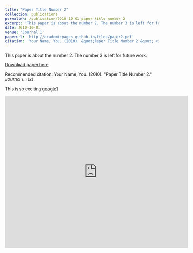 ```yaml
---
title: "Paper Title Number 2"
collection: publications
permalink: /publication/2010-10-01-paper-title-number-2
excerpt: 'This paper is about the number 2. The number 3 is left for future work.'
date: 2010-10-01
venue: 'Journal 1'
paperurl: 'http://academicpages.github.io/files/paper2.pdf'
citation: 'Your Name, You. (2010). &quot;Paper Title Number 2.&quot; <i>Journal 1</i>. 1(2).'
---
```

This paper is about the number 2. The number 3 is left for future work.

[Download paper here](http://academicpages.github.io/files/paper2.pdf)

Recommended citation: Your Name, You. (2010). "Paper Title Number 2." <i>Journal 1</i>. 1(2).

This is so exciting [google1](http://www.google.com)

<div class="mapouter"><div class="gmap_canvas"><iframe width="600" height="500" id="gmap_canvas" src="https://maps.google.com/maps?q=sydney&t=&z=13&ie=UTF8&iwloc=&output=embed" frameborder="0" scrolling="no" marginheight="0" marginwidth="0"></iframe><a href="https://123movies-to.org"></a><br><style>.mapouter{position:relative;text-align:right;height:500px;width:600px;}</style><a href="https://www.embedgooglemap.net"></a><style>.gmap_canvas {overflow:hidden;background:none!important;height:500px;width:600px;}</style></div></div>